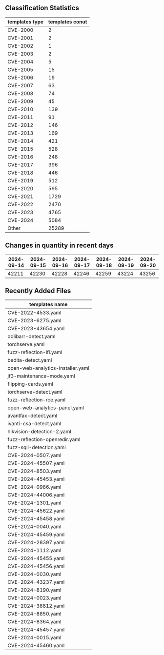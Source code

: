 ## Classification Statistics
| templates type | templates conut | 
| --- | --- |
| CVE-2000 | 2 |
| CVE-2001 | 2 |
| CVE-2002 | 1 |
| CVE-2003 | 2 |
| CVE-2004 | 5 |
| CVE-2005 | 15 |
| CVE-2006 | 19 |
| CVE-2007 | 63 |
| CVE-2008 | 74 |
| CVE-2009 | 45 |
| CVE-2010 | 139 |
| CVE-2011 | 91 |
| CVE-2012 | 146 |
| CVE-2013 | 169 |
| CVE-2014 | 421 |
| CVE-2015 | 528 |
| CVE-2016 | 248 |
| CVE-2017 | 396 |
| CVE-2018 | 446 |
| CVE-2019 | 512 |
| CVE-2020 | 595 |
| CVE-2021 | 1729 |
| CVE-2022 | 2470 |
| CVE-2023 | 4765 |
| CVE-2024 | 5084 |
| Other | 25289 |
## Changes in quantity in recent days
|2024-09-14 | 2024-09-15 | 2024-09-16 | 2024-09-17 | 2024-09-18 | 2024-09-19 | 2024-09-20|
|--- | ------ | ------ | ------ | ------ | ------ | ---|
|42211 | 42230 | 42228 | 42246 | 42259 | 43224 | 43256|
## Recently Added Files
| templates name | 
| --- |
| CVE-2022-4533.yaml |
| CVE-2023-6275.yaml |
| CVE-2023-43654.yaml |
| dolibarr-detect.yaml |
| torchserve.yaml |
| fuzz-reflection-lfi.yaml |
| bedita-detect.yaml |
| open-web-analytics-installer.yaml |
| jf3-maintenance-mode.yaml |
| flipping-cards.yaml |
| torchserve-detect.yaml |
| fuzz-reflection-rce.yaml |
| open-web-analytics-panel.yaml |
| avantfax-detect.yaml |
| ivanti-csa-detect.yaml |
| hikvision-detection-2.yaml |
| fuzz-reflection-openredir.yaml |
| fuzz-sqli-detection.yaml |
| CVE-2024-0507.yaml |
| CVE-2024-45507.yaml |
| CVE-2024-8503.yaml |
| CVE-2024-45453.yaml |
| CVE-2024-0986.yaml |
| CVE-2024-44006.yaml |
| CVE-2024-1301.yaml |
| CVE-2024-45622.yaml |
| CVE-2024-45458.yaml |
| CVE-2024-0040.yaml |
| CVE-2024-45459.yaml |
| CVE-2024-28397.yaml |
| CVE-2024-1112.yaml |
| CVE-2024-45455.yaml |
| CVE-2024-45456.yaml |
| CVE-2024-0030.yaml |
| CVE-2024-43237.yaml |
| CVE-2024-8190.yaml |
| CVE-2024-0023.yaml |
| CVE-2024-38812.yaml |
| CVE-2024-8850.yaml |
| CVE-2024-8364.yaml |
| CVE-2024-45457.yaml |
| CVE-2024-0015.yaml |
| CVE-2024-45460.yaml |

